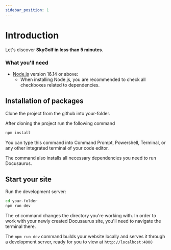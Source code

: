 ```yaml
---
sidebar_position: 1
---
```


# Introduction

Let's discover **SkyGolf in less than 5 minutes**.

### What you'll need

- [Node.js](https://nodejs.org/en/download/) version 16.14 or above:
  - When installing Node.js, you are recommended to check all checkboxes related to dependencies.

## Installation of packages

Clone the project from the github into your-folder.

After cloning the project run the following command

```bash
npm install
```

You can type this command into Command Prompt, Powershell, Terminal, or any other integrated terminal of your code editor.

The command also installs all necessary dependencies you need to run Docusaurus.

## Start your site

Run the development server:

```bash
cd your-folder
npm run dev
```

The `cd` command changes the directory you're working with. In order to work with your newly created Docusaurus site, you'll need to navigate the terminal there.

The `npm run dev` command builds your website locally and serves it through a development server, ready for you to view at ```http://localhost:4000```

 